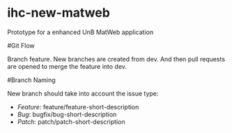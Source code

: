 # ihc-new-matweb
Prototype for a enhanced UnB MatWeb application

#Git Flow

Branch feature. New branches are created from dev. And then pull requests are opened to merge the feature into dev. 

#Branch Naming

New branch should take into account the issue type:
- *Feature*: feature/feature-short-description
- *Bug*: bugfix/bug-short-description
- *Patch*: patch/patch-short-description

